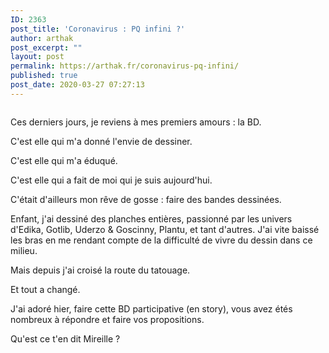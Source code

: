 ```yaml
---
ID: 2363
post_title: 'Coronavirus : PQ infini ?'
author: arthak
post_excerpt: ""
layout: post
permalink: https://arthak.fr/coronavirus-pq-infini/
published: true
post_date: 2020-03-27 07:27:13
---
```

<!-- wp:image {"id":2362,"sizeSlug":"large"} -->
<figure class="wp-block-image size-large"><img src="https://arthak.fr/wp-content/uploads/2020/03/img_3795.png" alt="" class="wp-image-2362"/></figure>
<!-- /wp:image -->

<!-- wp:paragraph -->
<p>Ces derniers jours, je reviens à mes premiers amours : la BD.</p>
<!-- /wp:paragraph -->

<!-- wp:paragraph -->
<p>C'est elle qui m'a donné l'envie de dessiner.</p>
<!-- /wp:paragraph -->

<!-- wp:paragraph -->
<p>C'est elle qui m'a éduqué.</p>
<!-- /wp:paragraph -->

<!-- wp:paragraph -->
<p>C'est elle qui a fait de moi qui je suis aujourd'hui.</p>
<!-- /wp:paragraph -->

<!-- wp:paragraph -->
<p>C'était d'ailleurs mon rêve de gosse : faire des bandes dessinées.</p>
<!-- /wp:paragraph -->

<!-- wp:paragraph -->
<p>Enfant, j'ai dessiné des planches entières, passionné par les univers d'Edika, Gotlib, Uderzo &amp; Goscinny, Plantu, et tant d'autres. J'ai vite baissé les bras en me rendant compte de la difficulté de vivre du dessin dans ce milieu.</p>
<!-- /wp:paragraph -->

<!-- wp:paragraph -->
<p>Mais depuis j'ai croisé la route du tatouage.</p>
<!-- /wp:paragraph -->

<!-- wp:paragraph -->
<p>Et tout a changé.</p>
<!-- /wp:paragraph -->

<!-- wp:paragraph -->
<p>J'ai adoré hier, faire cette BD participative (en story), vous avez étés nombreux à répondre et faire vos propositions. </p>
<!-- /wp:paragraph -->

<!-- wp:paragraph -->
<p>Qu'est ce t'en dit Mireille ?</p>
<!-- /wp:paragraph -->